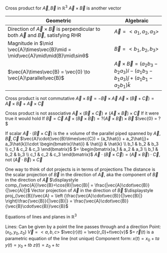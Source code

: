 Cross product for $\vec{A}, \vec{B}$ in $\mathbb{R}^3$
	$\vec{A} \times \vec{B}$ is another vector

| Geometric                                                                                              | Algebraic                   |
| ------------------------------------------------------------------------------------------------------ | --------------------------- |
| Direction of $\vec{A} \times \vec{B}$ is perpendicular to both $\vec{A}$ and $\vec{B}$, satisfying RHR | $\vec{A} = <a_1,a_2,a_3>$   |
| Magnitude in $\mid \vec{A}\times\vec{B}\mid = \mid\vec{A}\mid\mid{B}\mid\sinθ$                         | $\vec{B} = <b_1,b_2,b_3>$   |
| $\vec{A}\times\vec{B} = \vec{0} \to \vec{A}\parallel\vec{B}$                                           | $\vec{A}\times\vec{B} = (a_2b_3-b_2a_3)\hat{i} -(a_1b_3-b_1a_3)\hat{j}+(a_1b_1-a_2b_1)\hat{k}$ |                                                                                                       |                             |

Cross product is not commutative
	$\vec{A}\times\vec{B} = -\vec{B}\times\vec{A}$
	$\vec{A}\times(\vec{B}+\vec{C}) = \vec{A}\times\vec{B} + \vec{A}\times\vec{C}$

Cross product is not associative
	$\vec{A}\times(\vec{B}\times\vec{C}) \neq (\vec{A}\times\vec{B})\times\vec{C}$
		If it were true it would hold
			If $\vec{B} = \vec{C}$
				$\vec{A}\times(\vec{B}\times\vec{B}) =? (\vec{A}\times\vec{B}) \times \vec{B}$
				$\vec{0} = ?$

If scalar $\vec{A}\cdot(\vec{B}\times\vec{C})$ is the $\pm$ volume of the parallel piped spanned by $\vec{A},\vec{B},\vec{C}$
	$\vec{A}\cdot(\vec{B}\times\vec{C}) = (a_1\hat{i} + a_2\hat{j}+ a_3\hat{k})\cdot \begin{bmatrix}\hat{i} & \hat{j} & \hat{k} \\ b_1 & b_2 & b_3 \\ c_1 & c_2 & c_3 \end{bmatrix}$
		$= \begin{bmatrix}a_1 & a_2 & a_3 \\ b_1 & b_2 & b_3 \\ c_1 & c_2 & c_3 \end{bmatrix}$
	$\vec{A}\cdot (\vec{B}\times\vec{C}) = (\vec{A}\times\vec{B})\cdot\vec{C}$, not $(\vec{A}\cdot\vec{B})\times \vec{C}$

One way to think of dot projects is in terms of projections
	The distance is the scalar projection of $\vec{B}$ in the direction of $\vec{A}$, aka the component of $\vec{B}$ in the direction of $\vec{A}$
		$\displaystyle comp_{\vec{A}}\vec{B}=\cos{θ}|\vec{B}| = \frac{|vec{A}\cdot\vec{B}}{|\vec{A}|}$
	Vector projection of $\vec{A}$ in the direction of $\vec{B}$
		$\displaystyle proj_{\vec{B}}\vec{A} = \left (\frac{\vec{A}\cdot\vec{B}}{|\vec{B}|} \right)\frac{\vec{B}}{|\vec{B}|} = \frac{\vec{A}\cdot\vec{B}}{\vec{B}\cdot\vec{B}}\vec{B}$

Equations of lines and planes in $\mathbb{R}^3$

Lines:
	Can be given by a point the line passes through and a direction
		Point: $(x_0,y_0,z_0)$
		$\vec{V} = <a,b,c>$
			$\vec{r}(t) = \vec{r_0}+t\vec{v}$
			$=
				$\vec{r}(t)$ is a parametric equation of the line (not unique)
					Component form:
						$x(t) = x_0+ta$
						$y(t) = y_0+tb$
						$z(t) = z_0 + tc$